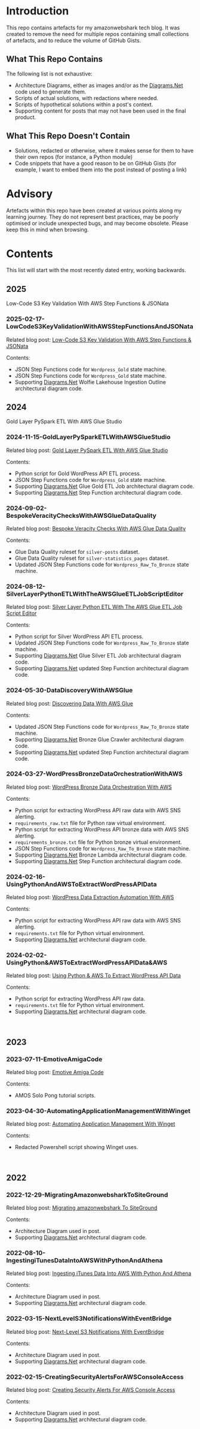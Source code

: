 # Introduction
This repo contains artefacts for my amazonwebshark tech blog.  It was created to remove the need for multiple repos containing small collections of artefacts, and to reduce the volume of GitHub Gists.

## What This Repo Contains
The following list is not exhaustive:

- Architecture Diagrams, either as images and/or as the [Diagrams.Net](https://app.diagrams.net/) code used to generate them.
- Scripts of actual solutions, with redactions where needed.
- Scripts of hypothetical solutions within a post's context.
- Supporting content for posts that may not have been used in the final product.

## What This Repo Doesn't Contain
- Solutions, redacted or otherwise, where it makes sense for them to have their own repos (for instance, a Python module)
- Code snippets that have a good reason to be on GitHub Gists (for example, I want to embed them into the post instead of posting a link)

# Advisory
Artefacts within this repo have been created at various points along my learning journey.  They do not represent best practices, may be poorly optimised or include unexpected bugs, and may become obsolete.  Please keep this in mind when browsing.

# Contents
This list will start with the most recently dated entry, working backwards.

## 2025

Low-Code S3 Key Validation With AWS Step Functions & JSONata

### 2025-02-17-LowCodeS3KeyValidationWithAWSStepFunctionsAndJSONata
Related blog post: [Low-Code S3 Key Validation With AWS Step Functions & JSONata](https://amazonwebshark.com/low-code-s3-key-validation-with-aws-step-functions-jsonata/)

Contents:

- JSON Step Functions code for `Wordpress_Gold` state machine.
- JSON Step Functions code for `Wordpress_Gold` state machine.
- Supporting [Diagrams.Net](https://app.diagrams.net/) Wolfie Lakehouse Ingestion Outline architectural diagram code.

## 2024

Gold Layer PySpark ETL With AWS Glue Studio

### 2024-11-15-GoldLayerPySparkETLWithAWSGlueStudio
Related blog post: [Gold Layer PySpark ETL With AWS Glue Studio](https://amazonwebshark.com/gold-layer-pyspark-etl-with-aws-glue-studio/)

Contents:

- Python script for Gold WordPress API ETL process.
- JSON Step Functions code for `Wordpress_Gold` state machine.
- Supporting [Diagrams.Net](https://app.diagrams.net/) Glue Gold ETL Job architectural diagram code.
- Supporting [Diagrams.Net](https://app.diagrams.net/) Step Function architectural diagram code.


### 2024-09-02-BespokeVeracityChecksWithAWSGlueDataQuality
Related blog post: [Bespoke Veracity Checks With AWS Glue Data Quality](https://amazonwebshark.com/bespoke-veracity-checks-with-aws-glue-data-quality/)

Contents:

- Glue Data Quality ruleset for `silver-posts` dataset.
- Glue Data Quality ruleset for `silver-statistics_pages` dataset.
- Updated JSON Step Functions code for `Wordpress_Raw_To_Bronze` state machine.


### 2024-08-12-SilverLayerPythonETLWithTheAWSGlueETLJobScriptEditor
Related blog post: [Silver Layer Python ETL With The AWS Glue ETL Job Script Editor](https://amazonwebshark.com/silver-layer-python-etl-with-the-aws-glue-etl-job-script-editor/)

Contents:

- Python script for Silver WordPress API ETL process.
- Updated JSON Step Functions code for `Wordpress_Raw_To_Bronze` state machine.
- Supporting [Diagrams.Net](https://app.diagrams.net/) Glue Silver ETL Job architectural diagram code.
- Supporting [Diagrams.Net](https://app.diagrams.net/) updated Step Function architectural diagram code.


### 2024-05-30-DataDiscoveryWithAWSGlue
Related blog post: [Discovering Data With AWS Glue](https://amazonwebshark.com/discovering-data-with-aws-glue/)

Contents:

- Updated JSON Step Functions code for `Wordpress_Raw_To_Bronze` state machine.
- Supporting [Diagrams.Net](https://app.diagrams.net/) Bronze Glue Crawler architectural diagram code.
- Supporting [Diagrams.Net](https://app.diagrams.net/) updated Step Function architectural diagram code.


### 2024-03-27-WordPressBronzeDataOrchestrationWithAWS
Related blog post: [WordPress Bronze Data Orchestration With AWS](https://amazonwebshark.com/wordpress-bronze-data-orchestration-with-aws/)

Contents:

- Python script for extracting WordPress API raw data with AWS SNS alerting.
- `requirements_raw.txt` file for Python raw virtual environment.
- Python script for extracting WordPress API bronze data with AWS SNS alerting.
- `requirements_bronze.txt` file for Python bronze virtual environment.
- JSON Step Functions code for `Wordpress_Raw_To_Bronze` state machine.
- Supporting [Diagrams.Net](https://app.diagrams.net/) Bronze Lambda architectural diagram code.
- Supporting [Diagrams.Net](https://app.diagrams.net/) Step Function architectural diagram code.


### 2024-02-16-UsingPythonAndAWSToExtractWordPressAPIData
Related blog post: [WordPress Data Extraction Automation With AWS](https://amazonwebshark.com/wordpress-data-extraction-automation-with-aws/)

Contents:

- Python script for extracting WordPress API raw data with AWS SNS alerting.
- `requirements.txt` file for Python virtual environment.
- Supporting [Diagrams.Net](https://app.diagrams.net/) architectural diagram code.


### 2024-02-02-UsingPython&AWSToExtractWordPressAPIData&AWS
Related blog post: [Using Python & AWS To Extract WordPress API Data](https://amazonwebshark.com/using-python-aws-to-extract-wordpress-api-data/)

Contents:

- Python script for extracting WordPress API raw data.
- `requirements.txt` file for Python virtual environment.
- Supporting [Diagrams.Net](https://app.diagrams.net/) architectural diagram code.

<br>

## 2023

### 2023-07-11-EmotiveAmigaCode
Related blog post: [Emotive Amiga Code](https://amazonwebshark.com/emotive-amiga-code/)

Contents: 

- AMOS Solo Pong tutorial scripts.


### 2023-04-30-AutomatingApplicationManagementWithWinget
Related blog post: [Automating Application Management With Winget](https://amazonwebshark.com/automating-application-management-with-winget/)

Contents: 

- Redacted Powershell script showing Winget uses.

<br>

## 2022

### 2022-12-29-MigratingAmazonwebsharkToSiteGround
Related blog post: [Migrating amazonwebshark To SiteGround](https://amazonwebshark.com/migrating-amazonwebshark-to-siteground/)

Contents: 

- Architecture Diagram used in post.
- Supporting [Diagrams.Net](https://app.diagrams.net/) architectural diagram code.


### 2022-08-10-IngestingiTunesDataIntoAWSWithPythonAndAthena
Related blog post: [Ingesting iTunes Data Into AWS With Python And Athena](https://amazonwebshark.com/ingesting-itunes-data-into-aws-with-python-and-athena/)

Contents: 

- Architecture Diagram used in post.
- Supporting [Diagrams.Net](https://app.diagrams.net/) architectural diagram code.


### 2022-03-15-NextLevelS3NotificationsWithEventBridge
Related blog post: [Next-Level S3 Notifications With EventBridge](https://amazonwebshark.com/next-level-s3-notifications-with-eventbridge/)

Contents: 

- Architecture Diagram used in post.
- Supporting [Diagrams.Net](https://app.diagrams.net/) architectural diagram code.


### 2022-02-15-CreatingSecurityAlertsForAWSConsoleAccess
Related blog post: [Creating Security Alerts For AWS Console Access](https://amazonwebshark.com/creating-security-alerts-for-aws-console-access/)

Contents: 

- Architecture Diagram used in post.
- Supporting [Diagrams.Net](https://app.diagrams.net/) architectural diagram code.
